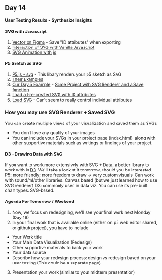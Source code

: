 ## Day 14

#### User Testing Results - Synthesize Insights 

#### SVG with Javascript
1. [Vector on Figma](https://www.figma.com/file/JSVhAfLHyF6UZqEN1CJ6Sf/Vector?node-id=0%3A1) - Save "ID attributes" when exporting
2. [Interaction of SVG with Vanilla Javascript](https://editor.p5js.org/lee.inhye/sketches/XL70jX-3z)
3. [SVG Animation with js](https://css-tricks.com/lodge/svg/27-animating-svg-javascript/)

#### P5 Sketch as SVG  
1. [P5.js - svg](https://www.npmjs.com/package/p5.js-svg) - This libary renders your p5 sketch as SVG 
2. [Their Examples](https://zenozeng.github.io/p5.js-svg/examples/#basic)
3. [Our Day 5 Example](https://editor.p5js.org/lee.inhye/sketches/j2wUJrBJj) - [Same Project with SVG Renderer and a Save function](https://editor.p5js.org/lee.inhye/sketches/xxPMlxfEg) 
4. [Load a Pre-created SVG with ID attributes](https://editor.p5js.org/lee.inhye/sketches/j4160Z0mdi) 
5. [Load SVG](https://editor.p5js.org/lee.inhye/sketches/eED6ILmy4) - Can't seem to really control individual attributes 

### How you may use SVG Renderer + Saved SVG 
You can create multiple views of your visualization and saved them as SVGs 
- You don't lose any quality of your images 
- You can include your SVGs in your project page (index.html), along with other supportive materials such as writings or findings of your project.

#### D3 - Drawing Data with SVG
If you want to work more extensively with SVG + Data, a better library to work with is [D3](https://d3js.org/). 
We'll take a look at it tomorrow, should you be interested.
P5: more friendly; more freedom to draw -> very custom visuals. Can work with sound/ml/other libraries. Canvas based (but we just learned how to use SVG renderer) 
D3: commonly used in data viz. You can use its pre-built chart types. SVG-based.  

#### Agenda For Tomorrow / Weekend
1. Now, we focus on redesigning, we'll see your final work next Monday (Day 16)
2. In your final work that is available online (either on p5 web editor shared, or github project), you have to include 
- Your Work title
- Your Main Data Visualization (Redesign)
- Other supportive materials to back your work
- Your data source
- Describe how your redesign process: design vs redesign based on your user testing (This could be a separate page)
3. Presentation your work (similar to your midterm presentation)
